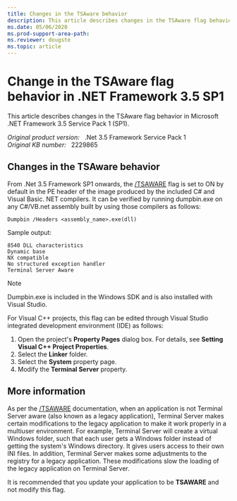 ```yaml
---
title: Changes in the TSAware behavior
description: This article describes changes in the TSAware flag behavior in .NET Framework 3.5 SP1.
ms.date: 05/06/2020
ms.prod-support-area-path: 
ms.reviewer: dougste
ms.topic: article
---
```

# Change in the TSAware flag behavior in .NET Framework 3.5 SP1

This article describes changes in the TSAware flag behavior in Microsoft .NET Framework 3.5 Service Pack 1 (SP1).

_Original product version:_ &nbsp; .Net 3.5 Framework Service Pack 1  
_Original KB number:_ &nbsp; 2229865

## Changes in the TSAware behavior

From .Net 3.5 Framework SP1 onwards, the [/TSAWARE](/previous-versions/visualstudio/visual-studio-2008/01cfys9z(v=vs.90)) flag is set to ON by default in the PE header of the image produced by the included C# and Visual Basic. NET compilers. It can be verified by running dumpbin.exe on any C#/VB.net assembly built by using those compilers as follows:

```console
Dumpbin /Headers <assembly_name>.exe(dll)
```

Sample output:  

```console
8540 DLL characteristics
Dynamic base
NX compatible
No structured exception handler
Terminal Server Aware
```

> [!NOTE]
> Dumpbin.exe is included in the Windows SDK and is also installed with Visual Studio.

For Visual C++ projects, this flag can be edited through Visual Studio integrated development environment (IDE) as follows:

1. Open the project's **Property Pages** dialog box. For details, see **Setting Visual C++ Project Properties**.
2. Select the **Linker** folder.
3. Select the **System** property page.
4. Modify the **Terminal Server** property.

## More information

As per the [/TSAWARE](/previous-versions/visualstudio/visual-studio-2008/01cfys9z(v=vs.90)) documentation, when an application is not Terminal Server aware (also known as a legacy application), Terminal Server makes certain modifications to the legacy application to make it work properly in a multiuser environment. For example, Terminal Server will create a virtual Windows folder, such that each user gets a Windows folder instead of getting the system's Windows directory. It gives users access to their own INI files. In addition, Terminal Server makes some adjustments to the registry for a legacy application. These modifications slow the loading of the legacy application on Terminal Server.  

It is recommended that you update your application to be **TSAWARE** and not modify this flag.
